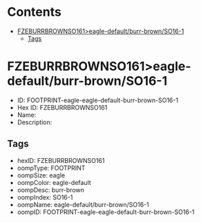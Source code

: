 



Contents
========

* [FZEBURRBROWNSO161>eagle-default/burr-brown/SO16-1](#fzeburrbrownso161eagle-defaultburr-brownso16-1)
	* [Tags](#tags)

# FZEBURRBROWNSO161>eagle-default/burr-brown/SO16-1

- ID: FOOTPRINT-eagle-eagle-default-burr-brown-SO16-1
- Hex ID: FZEBURRBROWNSO161
- Name: 
- Description: 

## Tags

- hexID: FZEBURRBROWNSO161
- oompType: FOOTPRINT
- oompSize: eagle
- oompColor: eagle-default
- oompDesc: burr-brown
- oompIndex: SO16-1
- oompName: eagle-default/burr-brown/SO16-1
- oompID: FOOTPRINT-eagle-eagle-default-burr-brown-SO16-1
